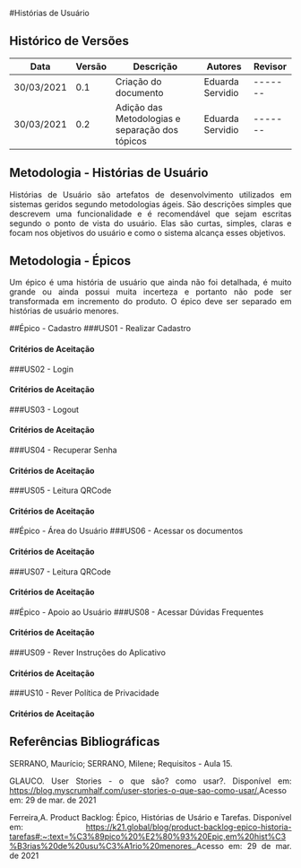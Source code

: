 #Histórias de Usuário
## Histórico de Versões

| Data       | Versão | Descrição                                           | Autores                   | Revisor |
| ---------- | ------ | --------------------------------------------------- | ------------------------- | ------- |
| 30/03/2021 | 0.1    | Criação do documento                                | Eduarda Servidio          | ------- |
| 30/03/2021 | 0.2    | Adição das Metodologias e separação dos tópicos     | Eduarda Servidio          | ------- |

## Metodologia - Histórias de Usuário
<p align="justify">Histórias de Usuário são artefatos de desenvolvimento utilizados em sistemas geridos
segundo metodologias ágeis. São descrições simples que descrevem uma
funcionalidade e é recomendável que sejam escritas segundo o ponto de vista do usuário.
Elas são curtas, simples, claras e focam nos objetivos do usuário e como o sistema alcança esses objetivos.</p>

## Metodologia - Épicos
<p align="justify">Um épico é uma história de usuário que ainda não foi detalhada, é muito grande ou ainda
possui muita incerteza e portanto não pode ser transformada em incremento do produto.
O épico deve ser separado em histórias de usuário menores.</p>

##Épico - Cadastro
###US01 - Realizar Cadastro
#### Critérios de Aceitação

###US02 - Login
#### Critérios de Aceitação

###US03 - Logout
#### Critérios de Aceitação

###US04 - Recuperar Senha
#### Critérios de Aceitação

###US05 - Leitura QRCode
#### Critérios de Aceitação

##Épico - Área do Usuário
###US06 - Acessar os documentos
#### Critérios de Aceitação

###US07 - Leitura QRCode
#### Critérios de Aceitação

##Épico - Apoio ao Usuário
###US08 - Acessar Dúvidas Frequentes
#### Critérios de Aceitação

###US09 - Rever Instruções do Aplicativo
#### Critérios de Aceitação

###US10 - Rever Política de Privacidade
#### Critérios de Aceitação

## Referências Bibliográficas
<p align="justify">SERRANO, Maurício; SERRANO, Milene; Requisitos - Aula 15.</p>
<p align="justify">GLAUCO. User Stories - o que são? como usar?. Disponível em: <a href="https://blog.myscrumhalf.com/user-stories-o-que-sao-como-usar/">https://blog.myscrumhalf.com/user-stories-o-que-sao-como-usar/.</a>Acesso em: 29 de mar. de 2021</p>
<p align="justify">Ferreira,A. Product Backlog: Épico, Histórias de Usário e Tarefas. Disponível em: <a href="https://k21.global/blog/product-backlog-epico-historia-tarefas#:~:text=%C3%89pico%20%E2%80%93%20Epic,em%20hist%C3%B3rias%20de%20usu%C3%A1rio%20menores.">https://k21.global/blog/product-backlog-epico-historia-tarefas#:~:text=%C3%89pico%20%E2%80%93%20Epic,em%20hist%C3%B3rias%20de%20usu%C3%A1rio%20menores..</a>Acesso em: 29 de mar. de 2021</p>
